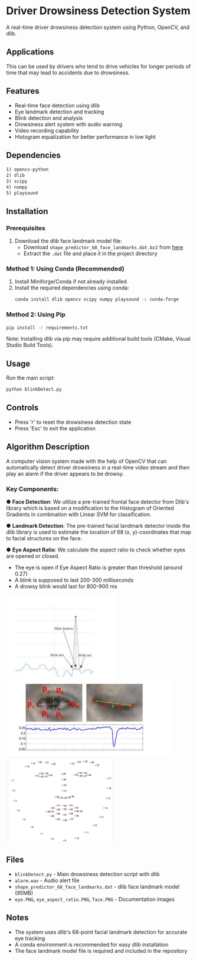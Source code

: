 # Driver Drowsiness Detection System

A real-time driver drowsiness detection system using Python, OpenCV, and dlib.

## Applications
This can be used by drivers who tend to drive vehicles for longer periods of time that may lead to accidents due to drowsiness.

## Features
- Real-time face detection using dlib
- Eye landmark detection and tracking  
- Blink detection and analysis
- Drowsiness alert system with audio warning
- Video recording capability
- Histogram equalization for better performance in low light

## Dependencies
```
1) opencv-python
2) dlib
3) scipy
4) numpy
5) playsound
```

## Installation

### Prerequisites
1. Download the dlib face landmark model file:
   - Download `shape_predictor_68_face_landmarks.dat.bz2` from [here](http://dlib.net/files/shape_predictor_68_face_landmarks.dat.bz2)
   - Extract the `.dat` file and place it in the project directory

### Method 1: Using Conda (Recommended)
1. Install Miniforge/Conda if not already installed
2. Install the required dependencies using conda:
   ```bash
   conda install dlib opencv scipy numpy playsound -c conda-forge
   ```

### Method 2: Using Pip
```bash
pip install -r requirements.txt
```
Note: Installing dlib via pip may require additional build tools (CMake, Visual Studio Build Tools).

## Usage

Run the main script:
```bash
python blinkDetect.py
```

## Controls

- Press 'r' to reset the drowsiness detection state
- Press 'Esc' to exit the application

## Algorithm Description

A computer vision system made with the help of OpenCV that can automatically detect driver drowsiness in a real-time video stream and then play an alarm if the driver appears to be drowsy.

### Key Components:

● **Face Detection**: We utilize a pre-trained frontal face detector from Dlib's library which is based on a modification to the Histogram of Oriented Gradients in combination with Linear SVM for classification.

● **Landmark Detection**: The pre-trained facial landmark detector inside the dlib library is used to estimate the location of 68 (x, y)-coordinates that map to facial structures on the face.

● **Eye Aspect Ratio**: We calculate the aspect ratio to check whether eyes are opened or closed.
- The eye is open if Eye Aspect Ratio is greater than threshold (around 0.27)
- A blink is supposed to last 200-300 milliseconds
- A drowsy blink would last for 800-900 ms

<img src="eye_aspect_ratio.PNG">

<img src="eye.PNG">

<img src="face.PNG">

## Files

- `blinkDetect.py` - Main drowsiness detection script with dlib
- `alarm.wav` - Audio alert file
- `shape_predictor_68_face_landmarks.dat` - dlib face landmark model (95MB)
- `eye.PNG`, `eye_aspect_ratio.PNG`, `face.PNG` - Documentation images

## Notes

- The system uses dlib's 68-point facial landmark detection for accurate eye tracking
- A conda environment is recommended for easy dlib installation
- The face landmark model file is required and included in the repository
